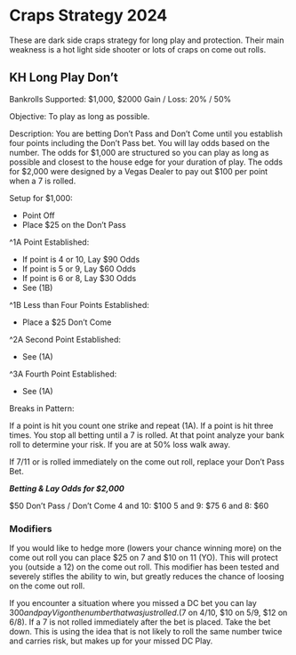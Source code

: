 # Craps Strategy 2024
These are dark side craps strategy for long play and protection. Their main weakness is a hot light side shooter or lots of craps on come out rolls.

## KH Long Play Don’t
Bankrolls Supported: $1,000, $2000
Gain / Loss: 20% / 50%

Objective: To play as long as possible.

Description: You are betting Don’t Pass and Don’t Come until you establish four points including the Don’t Pass bet. You will lay odds based on the number. The odds for $1,000 are structured so you can play as long as possible and closest to the house edge for your duration of play. The odds for $2,000 were designed by a Vegas Dealer to pay out $100 per point when a 7 is rolled.

Setup for $1,000:

- Point Off
- Place $25 on the Don’t Pass

^1A Point Established:

- If point is 4 or 10, Lay $90 Odds
- If point is 5 or 9, Lay $60 Odds
- If point is 6 or 8, Lay $30 Odds
- See (1B)

^1B Less than Four Points Established:

- Place a $25 Don’t Come

^2A Second Point Established:
- See (1A)

^3A Fourth Point Established:
- See (1A)

Breaks in Pattern:

If a point is hit you count one strike and repeat (1A). If a point is hit three times. You stop all betting until a 7 is rolled. At that point analyze your bank roll to determine your risk. If you are at 50% loss walk away.

If 7/11 or is rolled immediately on the come out roll, replace your Don’t Pass Bet.

***Betting & Lay Odds for $2,000***

$50 Don’t Pass / Don’t Come
4 and 10: $100
5 and 9: $75
6 and 8: $60

### Modifiers
If you would like to hedge more (lowers your chance winning more) on the come out roll you can place $25 on 7 and $10 on 11 (YO). This will protect you (outside a 12) on the come out roll. This modifier has been tested and severely stifles the ability to win, but greatly reduces the chance of loosing on the come out roll.

If you encounter a situation where you missed a DC bet you can lay $300 and pay Vig on the number that was just rolled. ($7 on 4/10, $10 on 5/9, $12 on 6/8). If a 7 is not rolled immediately after the bet is placed. Take the bet down. This is using the idea that is not likely to roll the same number twice and carries risk, but makes up for your missed DC Play.
